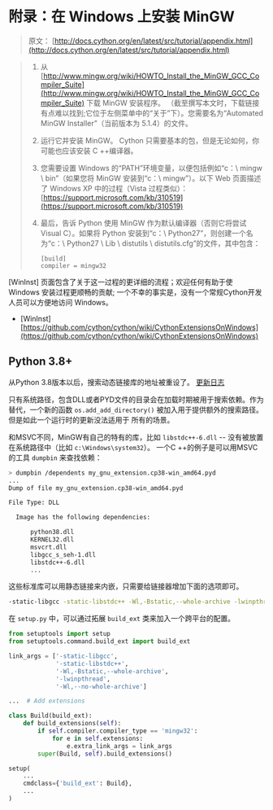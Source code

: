 # 附录：在 Windows 上安装 MinGW

> 原文： [http://docs.cython.org/en/latest/src/tutorial/appendix.html](http://docs.cython.org/en/latest/src/tutorial/appendix.html)

> 1.  从 [http://www.mingw.org/wiki/HOWTO_Install_the_MinGW_GCC_Compiler_Suite](http://www.mingw.org/wiki/HOWTO_Install_the_MinGW_GCC_Compiler_Suite) 下载 MinGW 安装程序。 （截至撰写本文时，下载链接有点难以找到;它位于左侧菜单中的“关于”下）。您需要名为“Automated MinGW Installer”（当前版本为 5.1.4）的文件。
>     
>     
> 2.  运行它并安装 MinGW。 Cython 只需要基本的包，但是无论如何，你可能也应该安装 C ++编译器。
>     
>     
> 3.  您需要设置 Windows 的“PATH”环境变量，以便包括例如“c：\ mingw \ bin”（如果您将 MinGW 安装到“c：\ mingw”）。以下 Web 页面描述了 Windows XP 中的过程（Vista 过程类似）： [https://support.microsoft.com/kb/310519](https://support.microsoft.com/kb/310519)
>     
>     
> 4.  最后，告诉 Python 使用 MinGW 作为默认编译器（否则它将尝试 Visual C）。如果将 Python 安装到“c：\ Python27”，则创建一个名为“c：\ Python27 \ Lib \ distutils \ distutils.cfg”的文件，其中包含：
>     
>     
>     
>     ```config
>     [build]
>     compiler = mingw32
>     
>     ```

[WinInst] 页面包含了关于这一过程的更详细的流程；欢迎任何有助于使 Windows 安装过程更顺畅的贡献; 一个不幸的事实是，没有一个常规Cython开发人员可以方便地访问 Windows。

- [WinInst] [https://github.com/cython/cython/wiki/CythonExtensionsOnWindows](https://github.com/cython/cython/wiki/CythonExtensionsOnWindows)

## Python 3.8+

从Python 3.8版本以后，搜索动态链接库的地址被重设了。 [更新日志](https://docs.python.org/3/whatsnew/3.8.html#bpo-36085-whatsnew)

只有系统路径，包含DLL或者PYD文件的目录会在加载时期被用于搜索依赖。作为替代，一个新的函数 `os.add_add_directory()` 被加入用于提供额外的搜索路径。但是如此一个运行时的更新没法适用于
所有的场景。

和MSVC不同，MinGW有自己的特有的库，比如 `libstdc++-6.dll` -- 没有被放置在系统路径中（比如 `c:\Windows\system32`）。 一个C ++的例子是可以用MSVC的工具 `dumpbin` 来查找依赖：

```bash
> dumpbin /dependents my_gnu_extension.cp38-win_amd64.pyd
...
Dump of file my_gnu_extension.cp38-win_amd64.pyd

File Type: DLL

  Image has the following dependencies:

      python38.dll
      KERNEL32.dll
      msvcrt.dll
      libgcc_s_seh-1.dll
      libstdc++-6.dll
      ...
```

这些标准库可以用静态链接来内嵌，只需要给链接器增加下面的选项即可。

```bash
-static-libgcc -static-libstdc++ -Wl,-Bstatic,--whole-archive -lwinpthread -Wl,--no-whole-archive
```

在 `setup.py` 中，可以通过拓展 `build_ext` 类来加入一个跨平台的配置。

```py
from setuptools import setup
from setuptools.command.build_ext import build_ext

link_args = ['-static-libgcc',
             '-static-libstdc++',
             '-Wl,-Bstatic,--whole-archive',
             '-lwinpthread',
             '-Wl,--no-whole-archive']

...  # Add extensions

class Build(build_ext):
    def build_extensions(self):
        if self.compiler.compiler_type == 'mingw32':
            for e in self.extensions:
                e.extra_link_args = link_args
        super(Build, self).build_extensions()

setup(
    ...
    cmdclass={'build_ext': Build},
    ...
)
```
